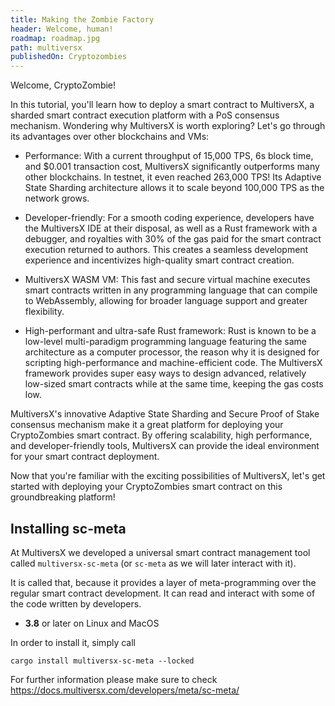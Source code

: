 ```yaml
---
title: Making the Zombie Factory
header: Welcome, human!
roadmap: roadmap.jpg
path: multiversx
publishedOn: Cryptozombies
---
```


Welcome, CryptoZombie!

In this tutorial, you'll learn how to deploy a smart contract to MultiversX, a sharded smart contract execution platform with a PoS consensus mechanism. Wondering why MultiversX is worth exploring? Let's go through its advantages over other blockchains and VMs:

- Performance: With a current throughput of 15,000 TPS, 6s block time, and $0.001 transaction cost, MultiversX significantly outperforms many other blockchains. In testnet, it even reached 263,000 TPS! Its Adaptive State Sharding architecture allows it to scale beyond 100,000 TPS as the network grows.

- Developer-friendly: For a smooth coding experience, developers have the MultiversX IDE at their disposal, as well as a Rust framework with a debugger, and royalties with 30% of the gas paid for the smart contract execution returned to authors. This creates a seamless development experience and incentivizes high-quality smart contract creation.

- MultiversX WASM VM: This fast and secure virtual machine executes smart contracts written in any programming language that can compile to WebAssembly, allowing for broader language support and greater flexibility.

- High-performant and ultra-safe Rust framework: Rust is known to be a low-level multi-paradigm programming language featuring the same architecture as a computer processor, the reason why it is designed for scripting high-performance and machine-efficient code. The MultiversX framework provides super easy ways to design advanced, relatively low-sized smart contracts while at the same time, keeping the gas costs low.

MultiversX's innovative Adaptive State Sharding and Secure Proof of Stake consensus mechanism make it a great platform for deploying your CryptoZombies smart contract. By offering scalability, high performance, and developer-friendly tools, MultiversX can provide the ideal environment for your smart contract deployment.

Now that you're familiar with the exciting possibilities of MultiversX, let's get started with deploying your CryptoZombies smart contract on this groundbreaking platform!

## Installing sc-meta

At MultiversX we developed a universal smart contract management tool called `multiversx-sc-meta` (or `sc-meta` as we will later interact with it).

It is called that, because it provides a layer of meta-programming over the regular smart contract development. It can read and interact with some of the code written by developers.

- **3.8** or later on Linux and MacOS

In order to install it, simply call

```
cargo install multiversx-sc-meta --locked
```

For further information please make sure to check https://docs.multiversx.com/developers/meta/sc-meta/
